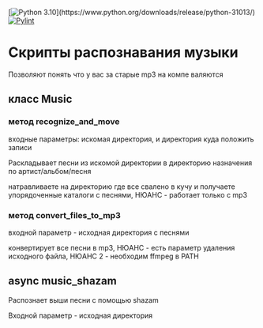 [![Python 3.10]([https://img.shields.io/badge/python-3.6-blue.svg](https://img.shields.io/badge/python-3.10-blue.svg))](https://www.python.org/downloads/release/python-31013/)
[![Pylint](https://github.com/formeo/music_recognition/actions/workflows/pylint.yml/badge.svg)](https://github.com/formeo/music_recognition/actions/workflows/pylint.yml)
# Скрипты распознавания музыки

Позволяют понять что у вас за старые  mp3 на компе валяются


## класс Music 

### метод recognize_and_move 

входные параметры: искомая директория, и директория куда положить записи

Раскладывает песни из искомой директории в директорию назначения по артист/альбом/песня

натравливаете на директорию где все свалено в кучу и получаете упорядоченные каталоги с песнями, НЮАНС - работает только с mp3


### метод convert_files_to_mp3 

входной параметр - исходная директория с песнями

конвертирует все песни в mp3, НЮАНС - есть параметр удаления исходного файла, НЮАНС 2 - необходим  ffmpeg в PATH



## async music_shazam 

Распознает выши песни с помощью shazam

Входной параметр - исходная директория 
